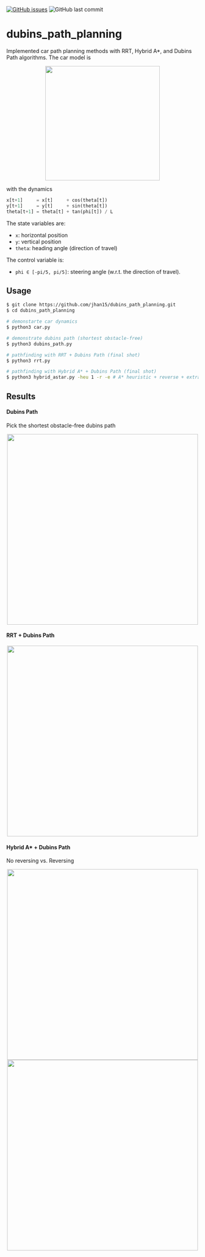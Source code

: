 [![GitHub issues](https://img.shields.io/github/issues/jhan15/dubins_path_planning)](https://github.com/jhan15/dubins_path_planning/issues)
![GitHub last commit](https://img.shields.io/github/last-commit/jhan15/dubins_path_planning?color=ff69b4)

# dubins_path_planning

Implemented car path planning methods with RRT, Hybrid A*, and Dubins Path algorithms. The car model is

<p align="center">
  <img src="https://github.com/jhan15/dubins_path_planning/blob/master/images/car_model.png?raw=true" width="300">
</p>

with the dynamics

```python
x[t+1]     = x[t]     + cos(theta[t])
y[t+1]     = y[t]     + sin(theta[t])
theta[t+1] = theta[t] + tan(phi[t]) / L
```

The state variables are:
 - `x`: horizontal position
 - `y`: vertical position
 - `theta`: heading angle (direction of travel)

The control variable is:
 - `phi ∈ [-pi/5, pi/5]`: steering angle (w.r.t. the direction of travel).

## Usage

```bash
$ git clone https://github.com/jhan15/dubins_path_planning.git
$ cd dubins_path_planning

# demonstarte car dynamics
$ python3 car.py

# demonstrate dubins path (shortest obstacle-free)
$ python3 dubins_path.py

# pathfinding with RRT + Dubins Path (final shot)
$ python3 rrt.py

# pathfinding with Hybrid A* + Dubins Path (final shot)
$ python3 hybrid_astar.py -heu 1 -r -e # A* heuristic + reverse + extra cost
```

## Results

#### Dubins Path

Pick the shortest obstacle-free dubins path

<p align="center">
  <img src="https://user-images.githubusercontent.com/62132206/133502943-b42a77ee-5152-43f3-9891-0c488773a05b.gif?raw=true" width="500">
</p>

#### RRT + Dubins Path

<p align="center">
  <img src="https://user-images.githubusercontent.com/62132206/132485976-f1b545b8-4358-4e55-b73c-c65b9ff6c02d.gif?raw=true" width="500">
</p>

#### Hybrid A* + Dubins Path

No reversing vs. Reversing

<p align="center">
  <img src="https://user-images.githubusercontent.com/62132206/132485964-0c66ec2c-b8e8-4fdc-bf05-785b87a69320.gif?raw=true" width="500">
  <img src="https://user-images.githubusercontent.com/62132206/132485946-9f0005d9-8aca-4a30-b0fa-94ef0fbdc06b.gif?raw=true" width="500">
</p>
